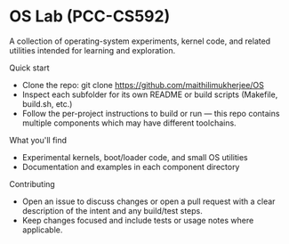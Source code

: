 # OS Lab (PCC-CS592)

A collection of operating-system experiments, kernel code, and related utilities intended for learning and exploration.

Quick start
- Clone the repo: git clone https://github.com/maithilimukherjee/OS
- Inspect each subfolder for its own README or build scripts (Makefile, build.sh, etc.)
- Follow the per-project instructions to build or run — this repo contains multiple components which may have different toolchains.

What you'll find
- Experimental kernels, boot/loader code, and small OS utilities
- Documentation and examples in each component directory

Contributing
- Open an issue to discuss changes or open a pull request with a clear description of the intent and any build/test steps.
- Keep changes focused and include tests or usage notes where applicable.
